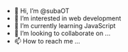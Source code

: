 - 👋 Hi, I’m @subaOT
- 👀 I’m interested in web development 
- 🌱 I’m currently learning JavaScript 
- 💞️ I’m looking to collaborate on ...
- 📫 How to reach me ...

<!---
subaOT/subaOT is a ✨ special ✨ repository because its `README.md` (this file) appears on your GitHub profile.
You can click the Preview link to take a look at your changes.
--->
